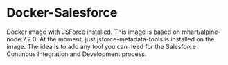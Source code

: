 # Docker-Salesforce
Docker image with JSForce installed.
This image is based on mhart/alpine-node:7.2.0.
At the moment, just jsforce-metadata-tools is installed on the image. The idea is to add any tool you can need for the Salesforce Continous Integration and Development process.
